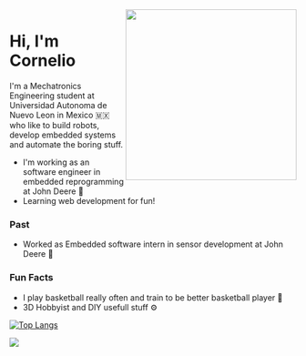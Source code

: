<img align="right" src="https://media.giphy.com/media/rwB9IjV1zYcRa/giphy.gif" width="300"/>

# Hi, I'm Cornelio

I'm a Mechatronics Engineering student at Universidad Autonoma de Nuevo Leon in Mexico 🇲🇽 who like to build robots, develop embedded systems and automate the boring stuff.
- I'm working as an software engineer in embedded reprogramming at John Deere :tractor:
- Learning web development for fun!

### Past
- Worked as Embedded software intern in sensor development at John Deere :tractor:

### Fun Facts
- I play basketball really often and train to be better basketball player :basketball:
- 3D Hobbyist and DIY usefull stuff :gear:

[![Top Langs](https://github-readme-stats.vercel.app/api/top-langs/?username=corbridge&layout=compact)](https://github.com/anuraghazra/github-readme-stats)

 <p align="left">
 <img src= "https://github-profile-summary-cards.vercel.app/api/cards/profile-details?username=corbridge&theme=vue"/>
 </p>
